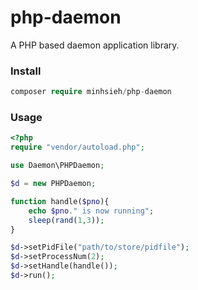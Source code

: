 php-daemon
=======================

A PHP based daemon application library.

### Install

```php
composer require minhsieh/php-daemon
```


### Usage

```php
<?php
require "vendor/autoload.php";

use Daemon\PHPDaemon;

$d = new PHPDaemon;

function handle($pno){
    echo $pno." is now running";
    sleep(rand(1,3));
}

$d->setPidFile("path/to/store/pidfile");
$d->setProcessNum(2);
$d->setHandle(handle());
$d->run();
```
